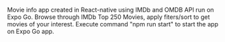 Movie info app created in React-native using IMDb and OMDB API run on Expo Go. Browse through IMDb Top 250 Movies, apply fiters/sort to get movies of your interest.
Execute command "npm run start" to start the app on Expo Go app.
